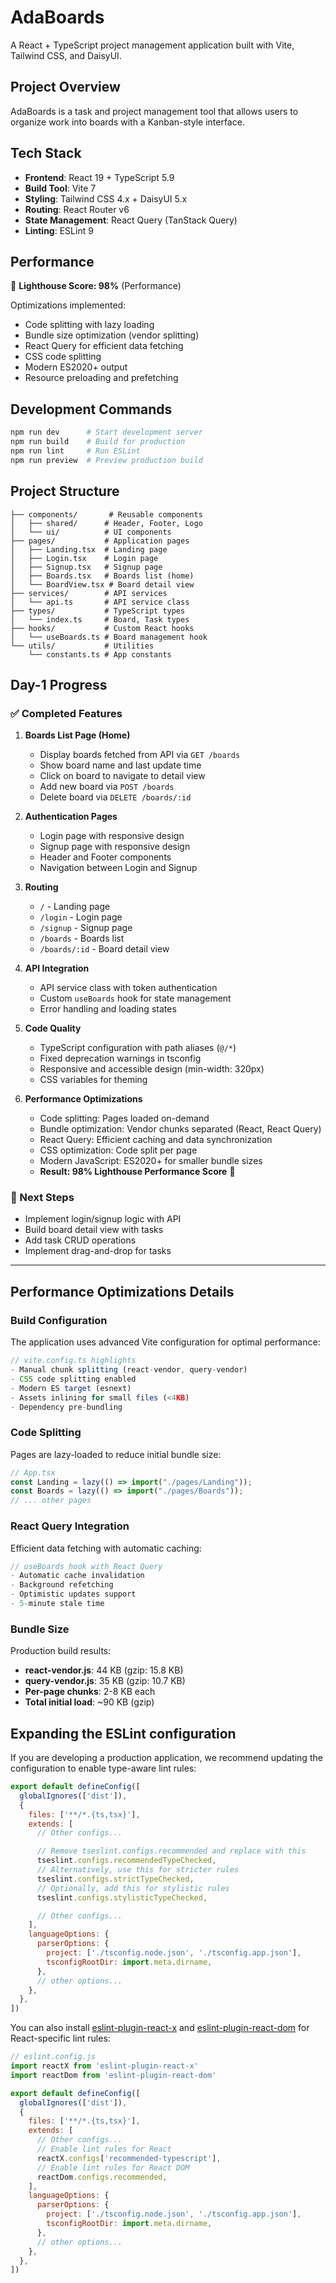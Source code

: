 # AdaBoards

A React + TypeScript project management application built with Vite, Tailwind CSS, and DaisyUI.

## Project Overview

AdaBoards is a task and project management tool that allows users to organize work into boards with a Kanban-style interface.

## Tech Stack

- **Frontend**: React 19 + TypeScript 5.9
- **Build Tool**: Vite 7
- **Styling**: Tailwind CSS 4.x + DaisyUI 5.x
- **Routing**: React Router v6
- **State Management**: React Query (TanStack Query)
- **Linting**: ESLint 9

## Performance

🚀 **Lighthouse Score: 98%** (Performance)

Optimizations implemented:
- Code splitting with lazy loading
- Bundle size optimization (vendor splitting)
- React Query for efficient data fetching
- CSS code splitting
- Modern ES2020+ output
- Resource preloading and prefetching

## Development Commands

```bash
npm run dev      # Start development server
npm run build    # Build for production
npm run lint     # Run ESLint
npm run preview  # Preview production build
```

## Project Structure

``` src/
├── components/       # Reusable components
│   ├── shared/      # Header, Footer, Logo
│   └── ui/          # UI components
├── pages/           # Application pages
│   ├── Landing.tsx  # Landing page
│   ├── Login.tsx    # Login page
│   ├── Signup.tsx   # Signup page
│   ├── Boards.tsx   # Boards list (home)
│   └── BoardView.tsx # Board detail view
├── services/        # API services
│   └── api.ts       # API service class
├── types/           # TypeScript types
│   └── index.ts     # Board, Task types
├── hooks/           # Custom React hooks
│   └── useBoards.ts # Board management hook
└── utils/           # Utilities
    └── constants.ts # App constants
```

## Day-1 Progress

### ✅ Completed Features

1. **Boards List Page (Home)**
   - Display boards fetched from API via `GET /boards`
   - Show board name and last update time
   - Click on board to navigate to detail view
   - Add new board via `POST /boards`
   - Delete board via `DELETE /boards/:id`

2. **Authentication Pages**
   - Login page with responsive design
   - Signup page with responsive design
   - Header and Footer components
   - Navigation between Login and Signup

3. **Routing**
   - `/` - Landing page
   - `/login` - Login page
   - `/signup` - Signup page
   - `/boards` - Boards list
   - `/boards/:id` - Board detail view

4. **API Integration**
   - API service class with token authentication
   - Custom `useBoards` hook for state management
   - Error handling and loading states

5. **Code Quality**
   - TypeScript configuration with path aliases (`@/*`)
   - Fixed deprecation warnings in tsconfig
   - Responsive and accessible design (min-width: 320px)
   - CSS variables for theming

6. **Performance Optimizations**
   - Code splitting: Pages loaded on-demand
   - Bundle optimization: Vendor chunks separated (React, React Query)
   - React Query: Efficient caching and data synchronization
   - CSS optimization: Code split per page
   - Modern JavaScript: ES2020+ for smaller bundle sizes
   - **Result: 98% Lighthouse Performance Score** 🚀

### 🎯 Next Steps

- Implement login/signup logic with API
- Build board detail view with tasks
- Add task CRUD operations
- Implement drag-and-drop for tasks

---

## Performance Optimizations Details

### Build Configuration

The application uses advanced Vite configuration for optimal performance:

```typescript
// vite.config.ts highlights
- Manual chunk splitting (react-vendor, query-vendor)
- CSS code splitting enabled
- Modern ES target (esnext)
- Assets inlining for small files (<4KB)
- Dependency pre-bundling
```

### Code Splitting

Pages are lazy-loaded to reduce initial bundle size:

```typescript
// App.tsx
const Landing = lazy(() => import("./pages/Landing"));
const Boards = lazy(() => import("./pages/Boards"));
// ... other pages
```

### React Query Integration

Efficient data fetching with automatic caching:

```typescript
// useBoards hook with React Query
- Automatic cache invalidation
- Background refetching
- Optimistic updates support
- 5-minute stale time
```

### Bundle Size

Production build results:
- **react-vendor.js**: 44 KB (gzip: 15.8 KB)
- **query-vendor.js**: 35 KB (gzip: 10.7 KB)
- **Per-page chunks**: 2-8 KB each
- **Total initial load**: ~90 KB (gzip)

## Expanding the ESLint configuration

If you are developing a production application, we recommend updating the configuration to enable type-aware lint rules:

```js
export default defineConfig([
  globalIgnores(['dist']),
  {
    files: ['**/*.{ts,tsx}'],
    extends: [
      // Other configs...

      // Remove tseslint.configs.recommended and replace with this
      tseslint.configs.recommendedTypeChecked,
      // Alternatively, use this for stricter rules
      tseslint.configs.strictTypeChecked,
      // Optionally, add this for stylistic rules
      tseslint.configs.stylisticTypeChecked,

      // Other configs...
    ],
    languageOptions: {
      parserOptions: {
        project: ['./tsconfig.node.json', './tsconfig.app.json'],
        tsconfigRootDir: import.meta.dirname,
      },
      // other options...
    },
  },
])
```

You can also install [eslint-plugin-react-x](https://github.com/Rel1cx/eslint-react/tree/main/packages/plugins/eslint-plugin-react-x) and [eslint-plugin-react-dom](https://github.com/Rel1cx/eslint-react/tree/main/packages/plugins/eslint-plugin-react-dom) for React-specific lint rules:

```js
// eslint.config.js
import reactX from 'eslint-plugin-react-x'
import reactDom from 'eslint-plugin-react-dom'

export default defineConfig([
  globalIgnores(['dist']),
  {
    files: ['**/*.{ts,tsx}'],
    extends: [
      // Other configs...
      // Enable lint rules for React
      reactX.configs['recommended-typescript'],
      // Enable lint rules for React DOM
      reactDom.configs.recommended,
    ],
    languageOptions: {
      parserOptions: {
        project: ['./tsconfig.node.json', './tsconfig.app.json'],
        tsconfigRootDir: import.meta.dirname,
      },
      // other options...
    },
  },
])
```

